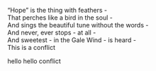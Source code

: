 “Hope” is the thing with feathers -  
That perches like a bird in the soul -  
And sings the beautiful tune without the words -  
And never, ever stops - at all -  
And sweetest - in the Gale Wind - is heard -  
This is a conflict

hello hello conflict


